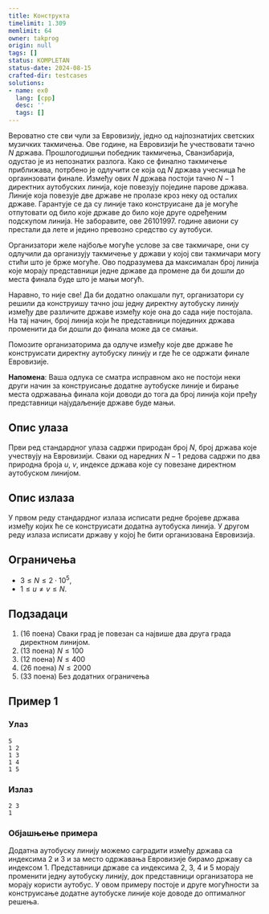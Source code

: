 ```yaml
---
title: Конструкта
timelimit: 1.309
memlimit: 64
owner: takprog
origin: null
tags: []
status: KOMPLETAN
status-date: 2024-08-15
crafted-dir: testcases
solutions:
- name: ex0
  lang: [cpp]
  desc: ''
  tags: []
---
```


Вероватно сте сви чули за Евровизију, једно од најпознатијих светских музичких такмичења. Ове године, на Евровизији ће учествовати тачно $N$ држава. Прошлогодишњи победник такмичења, Сванзибарија, одустао је из непознатих разлога. Како се финално такмичење приближава, потрбено је одлучити се која од $N$ држава учесница ће оргаинзовати финале. Између ових $N$ држава постоји тачно $N-1$ директних аутобуских линија, које повезују поједине парове држава. Линије која повезује две државе не пролазе кроз неку од осталих државе. Гарантује се да су линије тако конструисане да је могуће отпутовати од било које државе до било које друге одређеним подскупом линија. Не заборавите, ове $26101997$. године авиони су престали да лете и једино превозно средство су аутобуси.

Организатори желе најбоље могуће услове за све такмичаре, они су одлучили да организују такмичење у држави у којој сви такмичари могу стићи што је брже могуће. Ово подразумева да максималан број линија које морају представници једне државе да промене да би дошли до места финала буде што је мањи могућ.

Наравно, то није све! Да би додатно олакшали пут, организатори су решили да конструишу тачно још једну директну аутобуску линију између две различите државе између које она до сада није постојала. На тај начин, број линија који ће представници појединих држава променити да би дошли до финала може да се смањи.

Помозите организаторима да одлуче између које две државе ће конструисати директну аутобуску линију и где ће се одржати финале Евровизије.

**Напомена**: Ваша одлука се сматра исправном ако не постоји неки други начин за конструисање додатне аутобуске линије и бирање места одржавања финала који доводи до тога да број линија који пређу представници најудаљеније државе буде мањи.

## Опис улаза

Први ред стандардног улаза садржи природан број $N$, број држава које учествују на Евровизији. Сваки од наредних $N - 1$ редова садржи по два природна броја $u$, $v$, индексе држава које су повезане директном аутобуском линијом.

## Опис излаза

У првом реду стандардног излаза исписати редне бројеве држава између којих ће се конструисати додатна аутобуска линија. У другом реду излаза исписати државу у којој ће бити организована Евровизија.

## Ограничења

* $3\leq N \leq 2 \cdot 10^5$,
* $1\leq u \neq v \leq N$.

## Подзадаци

1. (16 поена) Сваки град је повезан са највише два друга града директном линијом.
2. (13 поена) $N \leq 100$
3. (12 поена) $N \leq 400$
4. (26 поена) $N \leq 2000$
5. (33 поена) Без додатних ограничења


## Пример 1

### Улаз

```
5
1 2
1 3
1 4
1 5
```

### Излаз

```
2 3
1
```

### Објашњење примера

Додатна аутобуску линију можемо саградити између држава са индексима $2$ и $3$ и за место одржавања Евровизије бирамо државу са индексом $1$. Представници државе са индексима $2$, $3$, $4$ и $5$ морају променити једну аутобуску линију, док представници организатора не морају користи аутобус. У овом примеру постоје и друге могућности за конструисање додатне аутобуске линије које доводе до оптималног решења.


